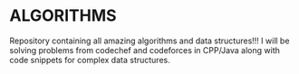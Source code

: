 # ALGORITHMS
Repository containing all amazing algorithms and data structures!!!
I will be solving problems from codechef and codeforces in CPP/Java along with code snippets for complex data structures.

